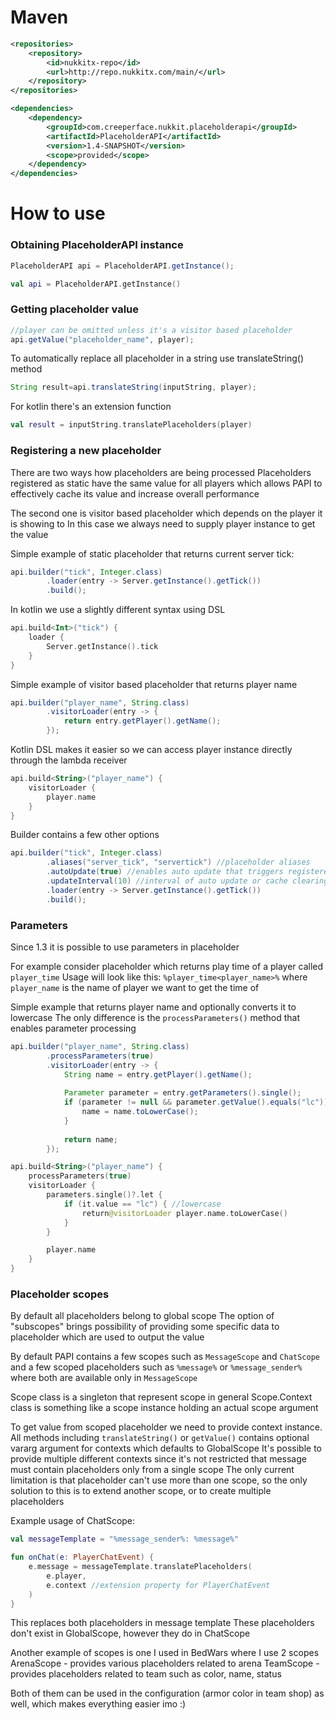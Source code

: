 # Maven

```xml
<repositories>
    <repository>
        <id>nukkitx-repo</id>
        <url>http://repo.nukkitx.com/main/</url>
    </repository>
</repositories>
```

```xml
<dependencies>
    <dependency>
        <groupId>com.creeperface.nukkit.placeholderapi</groupId>
        <artifactId>PlaceholderAPI</artifactId>
        <version>1.4-SNAPSHOT</version>
        <scope>provided</scope>
    </dependency>
</dependencies>
```

# How to use

### Obtaining PlaceholderAPI instance

```java
PlaceholderAPI api = PlaceholderAPI.getInstance();
```

```kotlin
val api = PlaceholderAPI.getInstance()
```

### Getting placeholder value

```java
//player can be omitted unless it's a visitor based placeholder
api.getValue("placeholder_name", player);
```

To automatically replace all placeholder in a string use translateString() method

```java
String result=api.translateString(inputString, player);
```

For kotlin there's an extension function

```kotlin
val result = inputString.translatePlaceholders(player)
```

### Registering a new placeholder

There are two ways how placeholders are being processed Placeholders registered as static have the same value for all
players which allows PAPI to effectively cache its value and increase overall performance

The second one is visitor based placeholder which depends on the player it is showing to In this case we always need to
supply player instance to get the value

Simple example of static placeholder that returns current server tick:

```java
api.builder("tick", Integer.class)
        .loader(entry -> Server.getInstance().getTick())
        .build();
```

In kotlin we use a slightly different syntax using DSL

```kotlin
api.build<Int>("tick") {
    loader {
        Server.getInstance().tick
    }
}
```

Simple example of visitor based placeholder that returns player name

```java
api.builder("player_name", String.class)
        .visitorLoader(entry -> {
            return entry.getPlayer().getName();
        });
```

Kotlin DSL makes it easier so we can access player instance directly through the lambda receiver

```kotlin
api.build<String>("player_name") {
    visitorLoader {
        player.name
    }
}
```

Builder contains a few other options

```java
api.builder("tick", Integer.class)
        .aliases("server_tick", "servertick") //placeholder aliases
        .autoUpdate(true) //enables auto update that triggers registered update listeners, disabled by default
        .updateInterval(10) //interval of auto update or cache clearing, disabled by default - no cache
        .loader(entry -> Server.getInstance().getTick())
        .build();
```

### Parameters

Since 1.3 it is possible to use parameters in placeholder

For example consider placeholder which returns play time of a player called `player_time`
Usage will look like this: `%player_time<player_name>%` where `player_name` is the name of player we want to get the
time of

Simple example that returns player name and optionally converts it to lowercase The only difference is
the `processParameters()` method that enables parameter processing

```java
api.builder("player_name", String.class)
        .processParameters(true)
        .visitorLoader(entry -> {
            String name = entry.getPlayer().getName();
    
            Parameter parameter = entry.getParameters().single();
            if (parameter != null && parameter.getValue().equals("lc")) { //lowercase
                name = name.toLowerCase();
            }
    
            return name;
        });
```

```kotlin
api.build<String>("player_name") {
    processParameters(true)
    visitorLoader {
        parameters.single()?.let {
            if (it.value == "lc") { //lowercase
                return@visitorLoader player.name.toLowerCase()
            }
        }

        player.name
    }
}
```

### Placeholder scopes

By default all placeholders belong to global scope The option of "subscopes" brings possibility of providing some
specific data to placeholder which are used to output the value

By default PAPI contains a few scopes such as `MessageScope` and `ChatScope`
and a few scoped placeholders such as `%message%` or `%message_sender%` where both are available only in `MessageScope`

Scope class is a singleton that represent scope in general Scope.Context class is something like a scope instance
holding an actual scope argument

To get value from scoped placeholder we need to provide context instance. All methods including `translateString()`
or `getValue()` contains optional vararg argument for contexts which defaults to GlobalScope It's possible to provide
multiple different contexts since it's not restricted that message must contain placeholders only from a single scope
The only current limitation is that placeholder can't use more than one scope, so the only solution to this is to extend
another scope, or to create multiple placeholders

Example usage of ChatScope:

```kotlin
val messageTemplate = "%message_sender%: %message%"

fun onChat(e: PlayerChatEvent) {
    e.message = messageTemplate.translatePlaceholders(
        e.player,
        e.context //extension property for PlayerChatEvent
    )
}
```

This replaces both placeholders in message template These placeholders don't exist in GlobalScope, however they do in
ChatScope

Another example of scopes is one I used in BedWars where I use 2 scopes ArenaScope - provides various placeholders
related to arena TeamScope - provides placeholders related to team such as color, name, status

Both of them can be used in the configuration (armor color in team shop) as well, which makes everything easier imo :)